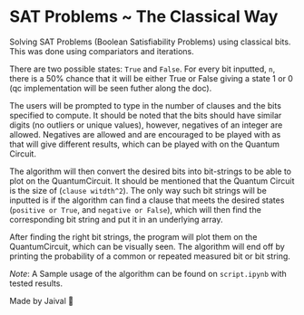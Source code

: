 # SAT Problems ~ The Classical Way 

Solving SAT Problems (Boolean Satisfiability Problems) using classical bits. This was done using compariators and iterations.

There are two possible states: `True` and `False`. For every bit inputted, `n`, there is a 50% chance that it will be either True or False giving a state 1 or 0 (qc implementation will be seen futher along the doc).

The users will be prompted to type in the number of clauses and the bits specified to compute. It should be noted that the bits should have similar digits (no outliers or unique values), however, negatives of an integer are allowed. Negatives are allowed and are encouraged to be played with as that will give different results, which can be played with on the Quantum Circuit.

The algorithm will then convert the desired bits into bit-strings to be able to plot on the QuantumCircuit. It should be mentioned that the Quantum Circuit is the size of (`clause witdth^2`). The only way such bit strings will be inputted is if the algorithm can find a clause that meets the desired states (`positive or True`, and `negative or False`), which will then find the corresponding bit string and put it in an underlying array.

After finding the right bit strings, the program will plot them on the QuantumCircuit, which can be visually seen. The algorithm will end off by printing the probability of a common or repeated measured bit or bit string.


*Note*: A Sample usage of the algorithm can be found on `script.ipynb` with tested results.


Made by Jaival 🦖